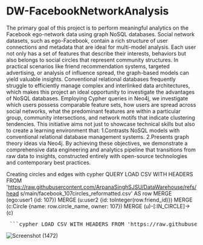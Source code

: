 # DW-FacebookNetworkAnalysis
The primary goal of this project is to perform meaningful analytics on the Facebook 
ego-network data using graph NoSQL databases. Social network datasets, such as 
ego-Facebook, contain a rich structure of user connections and metadata that are ideal for 
multi-model analysis. Each user not only has a set of features that describe their interests, 
behaviors but also belongs to social circles that represent community structures. 
In practical scenarios like friend recommendation systems, targeted advertising, or analysis of 
influence spread, the graph-based models can yield valuable insights. Conventional relational 
databases frequently struggle to efficiently manage complex and interlinked data architectures, 
which makes this project an ideal opportunity to investigate the advantages of NoSQL 
databases. Employing Cypher queries in Neo4j, we investigate which users possess comparable 
feature sets, how users are spread across social networks, what the predominant features are 
within a particular group, community intersections, and network motifs that indicate clustering 
tendencies. 
This initiative aims not just to showcase technical skills but also to create a 
learning environment that: 
1.Contrasts NoSQL models with conventional relational database management systems. 
2.Presents graph theory ideas via Neo4j. 
By achieving these objectives, we demonstrate a comprehensive data engineering and analytics 
pipeline that transitions from raw data to insights, constructed entirely with open-source 
technologies and contemporary best practices. 


Creating circles and edges with cypher 
QUERY 
LOAD CSV WITH HEADERS FROM 
'https://raw.githubusercontent.com/ArpanaSinghSJSU/DataWarehouse/refs/head
 s/main/facebook_107circles_reformatted.csv' AS row 
MERGE (ego:user1 {id: 107}) 
MERGE (u:user2 {id: toInteger(row.friend_id)}) 
MERGE (c:Circle {name: row.circle_name, owner: 107}) 
MERGE (u)-[:IN_CIRCLE]->(c) 

<pre> ```cypher LOAD CSV WITH HEADERS FROM 'https://raw.githubusercontent.com/ArpanaSinghSJSU/DataWarehouse/refs/heads/main/107.featnames_csvI.csv' AS row WITH DISTINCT row.feature_num AS featnum, row.feat_name AS featname MERGE (:Feature {number: featnum, name: featname}) ``` </pre>


![Screenshot (1472)](https://github.com/user-attachments/assets/85b315d8-f1e6-4d8e-8981-45d261562e9c)

